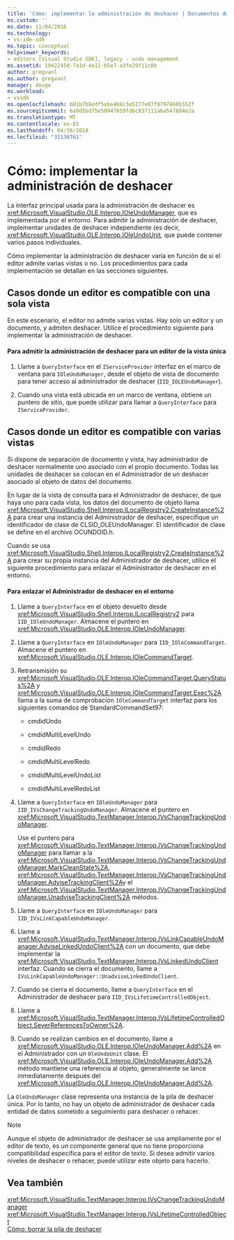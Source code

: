 ```yaml
---
title: 'Cómo: implementar la administración de deshacer | Documentos de Microsoft'
ms.custom: ''
ms.date: 11/04/2016
ms.technology:
- vs-ide-sdk
ms.topic: conceptual
helpviewer_keywords:
- editors [Visual Studio SDK], legacy - undo management
ms.assetid: 1942245d-7a1d-4a11-b5e7-a3fe29f11c0b
author: gregvanl
ms.author: gregvanl
manager: douge
ms.workload:
- vssdk
ms.openlocfilehash: b01b7b8edf5ebe4b8c3e5277e87f9797860b552f
ms.sourcegitcommit: 6a9d5bd75e50947659fd6c837111a6a547884e2a
ms.translationtype: MT
ms.contentlocale: es-ES
ms.lasthandoff: 04/16/2018
ms.locfileid: "31130761"
---
```

# <a name="how-to-implement-undo-management"></a>Cómo: implementar la administración de deshacer
La interfaz principal usada para la administración de deshacer es <xref:Microsoft.VisualStudio.OLE.Interop.IOleUndoManager>, que es implementada por el entorno. Para admitir la administración de deshacer, implementar unidades de deshacer independiente (es decir, <xref:Microsoft.VisualStudio.OLE.Interop.IOleUndoUnit>, que puede contener varios pasos individuales.  
  
 Cómo implementar la administración de deshacer varía en función de si el editor admite varias vistas o no. Los procedimientos para cada implementación se detallan en las secciones siguientes.  
  
## <a name="cases-where-an-editor-supports-a-single-view"></a>Casos donde un editor es compatible con una sola vista  
 En este escenario, el editor no admite varias vistas. Hay solo un editor y un documento, y admiten deshacer. Utilice el procedimiento siguiente para implementar la administración de deshacer.  
  
#### <a name="to-support-undo-management-for-a-single-view-editor"></a>Para admitir la administración de deshacer para un editor de la vista única  
  
1.  Llame a `QueryInterface` en el `IServiceProvider` interfaz en el marco de ventana para `IOleUndoManager`, desde el objeto de vista de documento para tener acceso al administrador de deshacer (`IID_IOLEUndoManager`).  
  
2.  Cuando una vista está ubicada en un marco de ventana, obtiene un puntero de sitio, que puede utilizar para llamar a `QueryInterface` para `IServiceProvider`.  
  
## <a name="cases-where-an-editor-supports-multiple-views"></a>Casos donde un editor es compatible con varias vistas  
 Si dispone de separación de documento y vista, hay administrador de deshacer normalmente uno asociado con el propio documento. Todas las unidades de deshacer se colocan en el Administrador de un deshacer asociado al objeto de datos del documento.  
  
 En lugar de la vista de consulta para el Administrador de deshacer, de que haya uno para cada vista, los datos del documento de objeto llama <xref:Microsoft.VisualStudio.Shell.Interop.ILocalRegistry2.CreateInstance%2A> para crear una instancia del Administrador de deshacer, especifique un identificador de clase de CLSID_OLEUndoManager. El identificador de clase se define en el archivo OCUNDOID.h.  
  
 Cuando se usa <xref:Microsoft.VisualStudio.Shell.Interop.ILocalRegistry2.CreateInstance%2A> para crear su propia instancia del Administrador de deshacer, utilice el siguiente procedimiento para enlazar el Administrador de deshacer en el entorno.  
  
#### <a name="to-hook-your-undo-manager-into-the-environment"></a>Para enlazar el Administrador de deshacer en el entorno  
  
1.  Llame a `QueryInterface` en el objeto devuelto desde <xref:Microsoft.VisualStudio.Shell.Interop.ILocalRegistry2> para `IID_IOleUndoManager`. Almacene el puntero en <xref:Microsoft.VisualStudio.OLE.Interop.IOleUndoManager>.  
  
2.  Llame a `QueryInterface` en `IOleUndoManager` para `IID_IOleCommandTarget`. Almacene el puntero en <xref:Microsoft.VisualStudio.OLE.Interop.IOleCommandTarget>.  
  
3.  Retransmisión su <xref:Microsoft.VisualStudio.OLE.Interop.IOleCommandTarget.QueryStatus%2A> y <xref:Microsoft.VisualStudio.OLE.Interop.IOleCommandTarget.Exec%2A> llama a la suma de comprobación `IOleCommandTarget` interfaz para los siguientes comandos de StandardCommandSet97:  
  
    -   cmdidUndo  
  
    -   cmdidMultiLevelUndo  
  
    -   cmdidRedo  
  
    -   cmdidMultiLevelRedo  
  
    -   cmdidMultiLevelUndoList  
  
    -   cmdidMultiLevelRedoList  
  
4.  Llame a `QueryInterface` en `IOleUndoManager` para `IID_IVsChangeTrackingUndoManager`. Almacene el puntero en <xref:Microsoft.VisualStudio.TextManager.Interop.IVsChangeTrackingUndoManager>.  
  
     Use el puntero para <xref:Microsoft.VisualStudio.TextManager.Interop.IVsChangeTrackingUndoManager> para llamar a la <xref:Microsoft.VisualStudio.TextManager.Interop.IVsChangeTrackingUndoManager.MarkCleanState%2A>, <xref:Microsoft.VisualStudio.TextManager.Interop.IVsChangeTrackingUndoManager.AdviseTrackingClient%2A>y el <xref:Microsoft.VisualStudio.TextManager.Interop.IVsChangeTrackingUndoManager.UnadviseTrackingClient%2A> métodos.  
  
5.  Llame a `QueryInterface` en `IOleUndoManager` para `IID_IVsLinkCapableUndoManager`.  
  
6.  Llame a <xref:Microsoft.VisualStudio.TextManager.Interop.IVsLinkCapableUndoManager.AdviseLinkedUndoClient%2A> con un documento, que debe implementar la <xref:Microsoft.VisualStudio.TextManager.Interop.IVsLinkedUndoClient> interfaz. Cuando se cierra el documento, llame a `IVsLinkCapableUndoManager::UnadviseLinkedUndoClient`.  
  
7.  Cuando se cierra el documento, llame a `QueryInterface` en el Administrador de deshacer para `IID_IVsLifetimeControlledObject`.  
  
8.  Llame a <xref:Microsoft.VisualStudio.TextManager.Interop.IVsLifetimeControlledObject.SeverReferencesToOwner%2A>.  
  
9. Cuando se realizan cambios en el documento, llame a <xref:Microsoft.VisualStudio.OLE.Interop.IOleUndoManager.Add%2A> en el Administrador con un `OleUndoUnit` clase. El <xref:Microsoft.VisualStudio.OLE.Interop.IOleUndoManager.Add%2A> método mantiene una referencia al objeto, generalmente se lance inmediatamente después del <xref:Microsoft.VisualStudio.OLE.Interop.IOleUndoManager.Add%2A>.  
  
 La `OleUndoManager` clase representa una instancia de la pila de deshacer única. Por lo tanto, no hay un objeto de administrador de deshacer cada entidad de datos sometido a seguimiento para deshacer o rehacer.  
  
> [!NOTE]
>  Aunque el objeto de administrador de deshacer se usa ampliamente por el editor de texto, es un componente general que no tiene proporciona compatibilidad específica para el editor de texto. Si desea admitir varios niveles de deshacer o rehacer, puede utilizar este objeto para hacerlo.  
  
## <a name="see-also"></a>Vea también  
 <xref:Microsoft.VisualStudio.TextManager.Interop.IVsChangeTrackingUndoManager>   
 <xref:Microsoft.VisualStudio.TextManager.Interop.IVsLifetimeControlledObject>   
 [Cómo: borrar la pila de deshacer](../extensibility/how-to-clear-the-undo-stack.md)